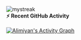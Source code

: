 


<img src="https://github-readme-streak-stats.herokuapp.com/?user=Alimiyan&theme=chartreuse-dark" alt="mystreak"/>

  <summary><b>⚡ Recent GitHub Activity</b></summary>
  <br/>
   <a href="https://github.com/Alimiyan"><img alt="Alimiyan's Activity Graph" src="https://activity-graph.herokuapp.com/graph?username=Alimiyan&custom_title=Alimiyan's%20Contribution%20Graph&theme=chartreuse-dark" /></a>
  <br/>


<br/>

